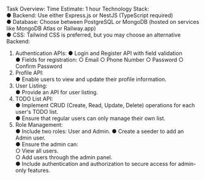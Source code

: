 Task Overview: 
Time Estimate: 1 hour 
Technology Stack:  
● Backend: Use either Express.js or NestJS (TypeScript required)  
● Database: Choose between PostgreSQL or MongoDB (hosted on services like  MongoDB Atlas or Railway.app)  
● CSS: Tailwind CSS is preferred, but you may choose an alternative Backend:  
1. Authentication APIs: 
● Login and Register API with field validation  
● Fields for registration: ○ Email ○ Phone Number ○ Password ○ Confirm  Password  
2. Profile API:  
● Enable users to view and update their profile information.  
3. User Listing:  
● Provide an API for user listing.  
4. TODO List API:  
● Implement CRUD (Create, Read, Update, Delete) operations for each user's  TODO list.  
● Ensure that regular users can only manage their own list. 
5. Role Management:  
● Include two roles: User and Admin. 
● Create a seeder to add an Admin user.  
● Ensure the admin can:  
○ View all users.  
○ Add users through the admin panel.  
● Include authentication and authorization to secure access for admin-only  features.
